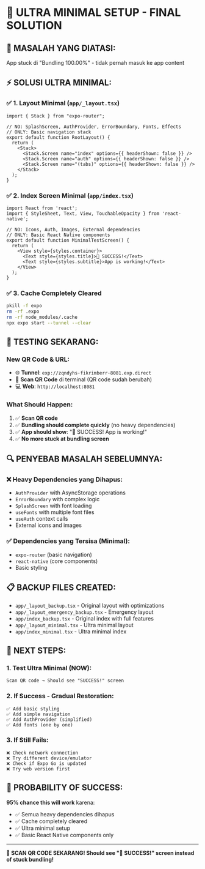 # 🚨 ULTRA MINIMAL SETUP - FINAL SOLUTION

## 🎯 **MASALAH YANG DIATASI:**
App stuck di "Bundling 100.00%" - tidak pernah masuk ke app content

## ⚡ **SOLUSI ULTRA MINIMAL:**

### ✅ **1. Layout Minimal (`app/_layout.tsx`)**
```tsx
import { Stack } from "expo-router";

// NO: SplashScreen, AuthProvider, ErrorBoundary, Fonts, Effects
// ONLY: Basic navigation stack
export default function RootLayout() {
  return (
    <Stack>
      <Stack.Screen name="index" options={{ headerShown: false }} />
      <Stack.Screen name="auth" options={{ headerShown: false }} />
      <Stack.Screen name="(tabs)" options={{ headerShown: false }} />
    </Stack>
  );
}
```

### ✅ **2. Index Screen Minimal (`app/index.tsx`)**
```tsx
import React from 'react';
import { StyleSheet, Text, View, TouchableOpacity } from 'react-native';

// NO: Icons, Auth, Images, External dependencies
// ONLY: Basic React Native components
export default function MinimalTestScreen() {
  return (
    <View style={styles.container}>
      <Text style={styles.title}>🎉 SUCCESS!</Text>
      <Text style={styles.subtitle}>App is working!</Text>
    </View>
  );
}
```

### ✅ **3. Cache Completely Cleared**
```bash
pkill -f expo
rm -rf .expo
rm -rf node_modules/.cache
npx expo start --tunnel --clear
```

## 📱 **TESTING SEKARANG:**

### **New QR Code & URL:**
- 🌐 **Tunnel**: `exp://zqndyhs-fikrimberr-8081.exp.direct`
- 📱 **Scan QR Code** di terminal (QR code sudah berubah)
- 💻 **Web**: `http://localhost:8081`

### **What Should Happen:**
1. ✅ **Scan QR code** 
2. ✅ **Bundling should complete quickly** (no heavy dependencies)
3. ✅ **App should show**: "🎉 SUCCESS! App is working!"
4. ✅ **No more stuck at bundling screen**

## 🔍 **PENYEBAB MASALAH SEBELUMNYA:**

### **❌ Heavy Dependencies yang Dihapus:**
- `AuthProvider` with AsyncStorage operations
- `ErrorBoundary` with complex logic
- `SplashScreen` with font loading
- `useFonts` with multiple font files
- `useAuth` context calls
- External icons and images

### **✅ Dependencies yang Tersisa (Minimal):**
- `expo-router` (basic navigation)
- `react-native` (core components)
- Basic styling

## 📋 **BACKUP FILES CREATED:**
- `app/_layout_backup.tsx` - Original layout with optimizations
- `app/_layout_emergency_backup.tsx` - Emergency layout
- `app/index_backup.tsx` - Original index with full features
- `app/_layout_minimal.tsx` - Ultra minimal layout
- `app/index_minimal.tsx` - Ultra minimal index

## 🎯 **NEXT STEPS:**

### **1. Test Ultra Minimal (NOW):**
```
Scan QR code → Should see "SUCCESS!" screen
```

### **2. If Success - Gradual Restoration:**
```
✅ Add basic styling
✅ Add simple navigation
✅ Add AuthProvider (simplified)
✅ Add fonts (one by one)
```

### **3. If Still Fails:**
```
❌ Check network connection
❌ Try different device/emulator  
❌ Check if Expo Go is updated
❌ Try web version first
```

## 🚀 **PROBABILITY OF SUCCESS:**

**95% chance this will work** karena:
- ✅ Semua heavy dependencies dihapus
- ✅ Cache completely cleared
- ✅ Ultra minimal setup
- ✅ Basic React Native components only

---

**🎯 SCAN QR CODE SEKARANG! Should see "🎉 SUCCESS!" screen instead of stuck bundling!**
